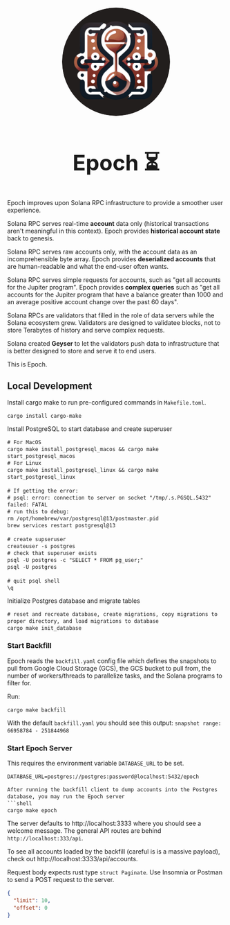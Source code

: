 <p align="center">
  <a href="https://cosmiclab.io">
    <img alt="Epoch" src="./assets/logo.png" width="250px" style="border-radius: 50%;"/>
  </a>
</p>


<h1 align="center" style="font-size: 50px">
    Epoch ⏳
</h1>

Epoch improves upon Solana RPC infrastructure to provide a smoother user experience.

Solana RPC serves real-time **account** data only (historical transactions aren't meaningful in this context).
Epoch provides **historical account state** back to genesis.

Solana RPC serves raw accounts only, with the account data as an incomprehensible byte array.
Epoch provides **deserialized accounts** that are human-readable and what the end-user often wants.

Solana RPC serves simple requests for accounts, such as "get all accounts for the Jupiter program".
Epoch provides **complex queries** such as "get all accounts for the Jupiter program that have a balance greater 
than 1000 and an average positive account change over the past 60 days".

Solana RPCs are validators that filled in the role of data servers while the Solana ecosystem grew. 
Validators are designed to validatee blocks, not to store Terabytes of history and serve complex requests.

Solana created **Geyser** to let the validators push data to infrastructure that is better designed to 
store and serve it to end users.

This is Epoch. 

## Local Development

Install cargo make to run pre-configured commands in `Makefile.toml`.
```shell
cargo install cargo-make
```

Install PostgreSQL to start database and create superuser
```shell
# For MacOS
cargo make install_postgresql_macos && cargo make start_postgresql_macos
# For Linux
cargo make install_postgresql_linux && cargo make start_postgresql_linux

# If getting the error: 
# psql: error: connection to server on socket "/tmp/.s.PGSQL.5432" failed: FATAL
# run this to debug:
rm /opt/homebrew/var/postgresql@13/postmaster.pid
brew services restart postgresql@13

# create supseruser
createuser -s postgres
# check that superuser exists
psql -U postgres -c "SELECT * FROM pg_user;"
psql -U postgres

# quit psql shell
\q
```

Initialize Postgres database and migrate tables
```shell
# reset and recreate database, create migrations, copy migrations to proper directory, and load migrations to database
cargo make init_database
```


### Start Backfill
Epoch reads the `backfill.yaml` config file which defines the snapshots to pull from Google Cloud Storage (GCS), the 
GCS bucket to pull from, the number of workers/threads to parallelize tasks, and the Solana programs to filter for.

Run:
```shell
cargo make backfill
```
With the default `backfill.yaml` you should see this output: `snapshot range: 66958784 - 251844968`


### Start Epoch Server
This requires the environment variable `DATABASE_URL` to be set.
```shell
DATABASE_URL=postgres://postgres:password@localhost:5432/epoch
```

```shell
After running the backfill client to dump accounts into the Postgres database, you may run the Epoch server
```shell
cargo make epoch
```
The server defaults to http://localhost:3333 where you should see a welcome message.
The general API routes are behind `http://localhost:333/api`.

To see all accounts loaded by the backfill (careful is is a massive payload), 
check out http://localhost:3333/api/accounts.

Request body expects rust type `struct Paginate`. Use Insomnia or Postman to send a POST request to the server.
```json
{
  "limit": 10,
  "offset": 0
}
```
